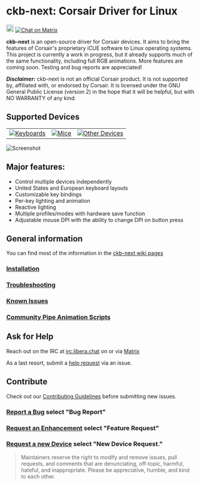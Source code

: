 # ckb-next: Corsair Driver for Linux

<a target="_blank" href="https://web.libera.chat/?channels=#ckb-next"><img src="https://img.shields.io/badge/%23irc-libera.chat-blue.svg" height="20" alt="irc.libera.chat #ckb-next" /></a>
[![Chat on Matrix](https://matrix.to/img/matrix-badge.svg)](https://matrix.to/#/#ckb-next:matrix.org)

**ckb-next** is an open-source driver for Corsair devices. It aims to bring the features of Corsair's proprietary iCUE software to Linux operating systems. This project is currently a work in progress, but it already supports much of the same functionality, including full RGB animations. More features are coming soon. Testing and bug reports are appreciated!

***Disclaimer:*** ckb-next is not an official Corsair product. It is not supported by, affiliated with, or endorsed by Corsair. It is licensed under the GNU General Public License (version 2) in the hope that it will be helpful, but with NO WARRANTY of any kind.

## Supported Devices
| | | |
| - | - | - |
| [![Keyboards](https://img.shields.io/badge/Keyboards-2ea44f)](https://github.com/ckb-next/ckb-next/wiki/Supported-Hardware#keyboards) | [![Mice](https://img.shields.io/badge/Mice-2ea44f)](https://github.com/ckb-next/ckb-next/wiki/Supported-Hardware#mice) | [![Other Devices](https://img.shields.io/badge/Other_Devices-2ea44f)](https://github.com/ckb-next/ckb-next/wiki/Supported-Hardware#other-devices) | 

![Screenshot](https://i.imgur.com/zMK9jOP.png)

## Major features:

- Control multiple devices independently
- United States and European keyboard layouts
- Customizable key bindings
- Per-key lighting and animation
- Reactive lighting
- Multiple profiles/modes with hardware save function
- Adjustable mouse DPI with the ability to change DPI on button press

## General information

You can find most of the information in the [ckb-next wiki pages](https://github.com/ckb-next/ckb-next/wiki)

### [Installation](https://github.com/ckb-next/ckb-next/wiki/Linux-Installation)

### [Troubleshooting](https://github.com/ckb-next/ckb-next/wiki/Troubleshooting)

### [Known Issues](https://github.com/ckb-next/ckb-next/wiki/Known-issues)

### [Community Pipe Animation Scripts](https://github.com/ckb-next/ckb-next/wiki/Community-Pipe-Scripts)

## Ask for Help
Reach out on the IRC at [irc.libera.chat](https://web.libera.chat/?channels=#ckb-next) on or via [Matrix](https://matrix.to/#/#ckb-next:matrix.org)

As a last resort, submit a [help request](https://github.com/ckb-next/ckb-next/issues/new/choose) via an issue. 

## Contribute
Check out our [Contributing Guidelines](https://github.com/ckb-next/ckb-next/wiki/Contributing) before submitting new issues.

### [Report a Bug](https://github.com/ckb-next/ckb-next/issues/new/choose) select "Bug Report"

### [Request an Enhancement](https://github.com/ckb-next/ckb-next/issues/new/choose) select "Feature Request"

### [Request a new Device](https://github.com/ckb-next/ckb-next/issues/new/choose) select "New Device Request."



> Maintainers reserve the right to modify and remove issues, pull requests, and comments that are denunciating, off-topic, harmful, hateful, and inappropriate.
Please be appreciative, humble, and kind to each other.
